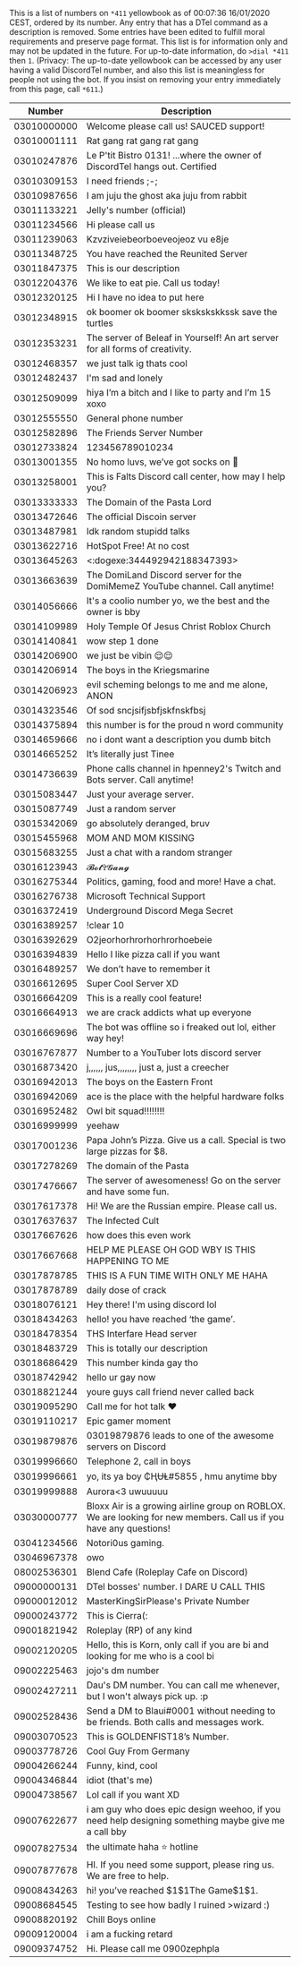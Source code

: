 This is a list of numbers on `*411` yellowbook as of 00:07:36 16/01/2020 CEST, ordered by its number. Any entry that has a DTel command as a description is removed. Some entries have been edited to fulfill moral requirements and preserve page format. This list is for information only and may not be updated in the future. For up-to-date information, do `>dial *411` then `1`. (Privacy: The up-to-date yellowbook can be accessed by any user having a valid DiscordTel number, and also this list is meaningless for people not using the bot. If you insist on removing your entry immediately from this page, call `*611`.)

| Number      | Description |
| ----------- | --- |
| 03010000000 | Welcome please call us! SAUCED support! |
| 03010001111 | Rat gang rat gang rat gang |
| 03010247876 | Le P'tit Bistro 0131! ...where the owner of DiscordTel hangs out. Certified |
| 03010309153 | I need friends ;-; |
| 03010987656 | I am juju the ghost aka juju from rabbit |
| 03011133221 | Jelly's number (official) |
| 03011234566 | Hi please call us |
| 03011239063 | Kzvziveiebeorboeveojeoz vu e8je |
| 03011348725 | You have reached the Reunited Server |
| 03011847375 | This is our description |
| 03012204376 | We like to eat pie. Call us today! |
| 03012320125 | Hi I have no idea to put here |
| 03012348915 | ok boomer ok boomer skskskskkssk save the turtles |
| 03012353231 | The server of Beleaf in Yourself! An art server for all forms of creativity. |
| 03012468357 | we just talk ig thats cool |
| 03012482437 | I'm sad and lonely |
| 03012509099 | hiya I’m a bitch and I like to party and I’m 15 xoxo |
| 03012555550 | General phone number |
| 03012582896 | The Friends Server Number |
| 03012733824 | 123456789010234 |
| 03013001355 | No homo luvs, we’ve got socks on 🤍 |
| 03013258001 | This is Falts Discord call center, how may I help you? |
| 03013333333 | The Domain of the Pasta Lord |
| 03013472646 | The official Discoin server |
| 03013487981 | Idk random stupidd talks |
| 03013622716 | HotSpot Free! At no cost |
| 03013645263 | <:dogexe:344492942188347393> |
| 03013663639 | The DomiLand Discord server for the DomiMemeZ YouTube channel. Call anytime! |
| 03014056666 | It's a coolio number yo, we the best and the owner is bby |
| 03014109989 | Holy Temple Of Jesus Christ Roblox Church |
| 03014140841 | wow step 1 done |
| 03014206900 | we just be vibin 😌😌 |
| 03014206914 | The boys in the Kriegsmarine |
| 03014206923 | evil scheming belongs to me and me alone, ANON |
| 03014323546 | Of sod sncjsifjsbfjskfnskfbsj |
| 03014375894 | this number is for the proud n word community |
| 03014659666 | no i dont want a description you dumb bitch |
| 03014665252 | It’s literally just Tinee |
| 03014736639 | Phone calls channel in hpenney2's Twitch and Bots server. Call anytime! |
| 03015083447 | Just your average server. |
| 03015087749 | Just a random server |
| 03015342069 | go absolutely deranged, bruv |
| 03015455968 | MOM AND MOM KISSING |
| 03015683255 | Just a chat with a random stranger |
| 03016123943 | 𝓑𝓸𝓽✞𝓖𝓪𝓷𝓰 |
| 03016275344 | Politics, gaming, food and more! Have a chat. |
| 03016276738 | Microsoft Technical Support |
| 03016372419 | Underground Discord Mega Secret |
| 03016389257 | !clear 10 |
| 03016392629 | O2jeorhorhrorhorhrorhoebeie |
| 03016394839 | Hello I like pizza call if you want |
| 03016489257 | We don’t have to remember it |
| 03016612695 | Super Cool Server XD |
| 03016664209 | This is a really cool feature! |
| 03016664913 | we are crack addicts what up everyone |
| 03016669696 | The bot was offline so i freaked out lol, either way hey! |
| 03016767877 | Number to a YouTuber lots discord server |
| 03016873420 | j,,,,,, jus,,,,,,,, just a, just a creecher |
| 03016942013 | The boys on the Eastern Front |
| 03016942069 | ace is the place with the helpful hardware folks |
| 03016952482 | Owl bit squad!!!!!!!! |
| 03016999999 | yeehaw |
| 03017001236 | Papa John’s Pizza. Give us a call. Special is two large pizzas for $8. |
| 03017278269 | The domain of the Pasta |
| 03017476667 | The server of awesomeness! Go on the server and have some fun. |
| 03017617378 | Hi! We are the Russian empire. Please call us. |
| 03017637637 | The Infected Cult |
| 03017667626 | how does this even work |
| 03017667668 | HELP ME PLEASE OH GOD WBY IS THIS HAPPENING TO ME |
| 03017878785 | THIS IS A FUN TIME WITH ONLY ME HAHA |
| 03017878789 | daily dose of crack |
| 03018076121 | Hey there! I'm using discord lol |
| 03018434263 | hello! you have reached ‘the game’. |
| 03018478354 | THS Interfare Head server |
| 03018483729 | This is totally our description |
| 03018686429 | This number kinda gay tho |
| 03018742942 | hello ur gay now |
| 03018821244 | youre guys call friend never called back |
| 03019095290 | Call me for hot talk ❤️ |
| 03019110217 | Epic gamer moment |
| 03019879876 | 03019879876 leads to one of the awesome servers on Discord |
| 03019996660 | Telephone 2, call in boys |
| 03019996661 | yo, its ya boy ₵ⱧɄⱠ#5855 , hmu anytime bby |
| 03019999888 | Aurora<3 uwuuuuu |
| 03030000777 | Bloxx Air is a growing airline group on ROBLOX. We are looking for new members. Call us if you have any questions! |
| 03041234566 | Notori0us gaming. |
| 03046967378 | owo |
| 08002536301 | Blend Cafe (Roleplay Cafe on Discord) |
| 09000000131 | DTel bosses' number. I DARE U CALL THIS |
| 09000012012 | MasterKingSirPlease's Private Number |
| 09000243772 | This is Cierra(: |
| 09001821942 | Roleplay (RP) of any kind |
| 09002120205 | Hello, this is Korn, only call if you are bi and looking for me who is a cool bi |
| 09002225463 | jojo's dm number |
| 09002427211 | Dau's DM number. You can call me whenever, but I won't always pick up. :p |
| 09002528436 | Send a DM to Blaui#0001 without needing to be friends. Both calls and messages work. |
| 09003070523 | This is GOLDENFIST18’s Number. |
| 09003778726 | Cool Guy From Germany |
| 09004266244 | Funny, kind, cool |
| 09004346844 | idiot (that's me) |
| 09004738567 | Lol call if you want XD |
| 09007622677 | i am guy who does epic design weehoo, if you need help designing something maybe give me a call bby |
| 09007827534 | the ultimate haha ⭐ hotline |
| 09007877678 | HI. If you need some support, please ring us. We are free to help. |
| 09008434263 | hi! you’ve reached \$1\$1The Game\$1\$1. |
| 09008684545 | Testing to see how badly I ruined >wizard :) |
| 09008820192 | Chill Boys online |
| 09009120004 | i am a fucking retard |
| 09009374752 | Hi. Please call me  0900zephpla |
